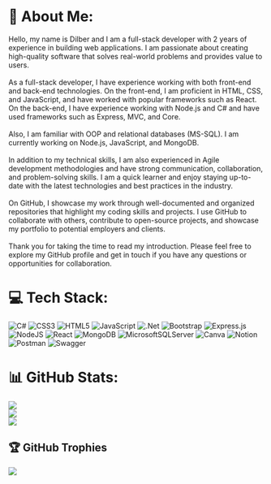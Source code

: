 # 💫 About Me:
Hello, my name is Dilber and I am a full-stack developer with 2 years of experience in building web applications. I am passionate about creating high-quality software that solves real-world problems and provides value to users.<br><br>As a full-stack developer, I have experience working with both front-end and back-end technologies. On the front-end, I am proficient in HTML, CSS, and JavaScript, and have worked with popular frameworks such as React. On the back-end, I have experience working with Node.js and C#  and have used frameworks such as Express, MVC, and Core. <br><br>Also, I am familiar with OOP and relational databases (MS-SQL). I am currently working on Node.js, JavaScript, and MongoDB.<br><br>In addition to my technical skills, I am also experienced in Agile development methodologies and have strong communication, collaboration, and problem-solving skills. I am a quick learner and enjoy staying up-to-date with the latest technologies and best practices in the industry.<br><br>On GitHub, I showcase my work through well-documented and organized repositories that highlight my coding skills and projects. I use GitHub to collaborate with others, contribute to open-source projects, and showcase my portfolio to potential employers and clients.<br><br>Thank you for taking the time to read my introduction. Please feel free to explore my GitHub profile and get in touch if you have any questions or opportunities for collaboration.
# 💻 Tech Stack:
![C#](https://img.shields.io/badge/c%23-%23239120.svg?style=for-the-badge&logo=c-sharp&logoColor=white) ![CSS3](https://img.shields.io/badge/css3-%231572B6.svg?style=for-the-badge&logo=css3&logoColor=white) ![HTML5](https://img.shields.io/badge/html5-%23E34F26.svg?style=for-the-badge&logo=html5&logoColor=white) ![JavaScript](https://img.shields.io/badge/javascript-%23323330.svg?style=for-the-badge&logo=javascript&logoColor=%23F7DF1E) ![.Net](https://img.shields.io/badge/.NET-5C2D91?style=for-the-badge&logo=.net&logoColor=white) ![Bootstrap](https://img.shields.io/badge/bootstrap-%23563D7C.svg?style=for-the-badge&logo=bootstrap&logoColor=white) ![Express.js](https://img.shields.io/badge/express.js-%23404d59.svg?style=for-the-badge&logo=express&logoColor=%2361DAFB) ![NodeJS](https://img.shields.io/badge/node.js-6DA55F?style=for-the-badge&logo=node.js&logoColor=white) ![React](https://img.shields.io/badge/react-%2320232a.svg?style=for-the-badge&logo=react&logoColor=%2361DAFB) ![MongoDB](https://img.shields.io/badge/MongoDB-%234ea94b.svg?style=for-the-badge&logo=mongodb&logoColor=white) ![MicrosoftSQLServer](https://img.shields.io/badge/Microsoft%20SQL%20Sever-CC2927?style=for-the-badge&logo=microsoft%20sql%20server&logoColor=white) ![Canva](https://img.shields.io/badge/Canva-%2300C4CC.svg?style=for-the-badge&logo=Canva&logoColor=white) ![Notion](https://img.shields.io/badge/Notion-%23000000.svg?style=for-the-badge&logo=notion&logoColor=white) ![Postman](https://img.shields.io/badge/Postman-FF6C37?style=for-the-badge&logo=postman&logoColor=white) ![Swagger](https://img.shields.io/badge/-Swagger-%23Clojure?style=for-the-badge&logo=swagger&logoColor=white)
# 📊 GitHub Stats:
![](https://github-readme-stats.vercel.app/api?username=dilber-kaya&theme=tokyonight&hide_border=false&include_all_commits=true&count_private=true)<br/>
![](https://github-readme-streak-stats.herokuapp.com/?user=dilber-kaya&theme=tokyonight&hide_border=false)<br/>
![](https://github-readme-stats.vercel.app/api/top-langs/?username=dilber-kaya&theme=tokyonight&hide_border=false&include_all_commits=true&count_private=true&layout=compact)

## 🏆 GitHub Trophies
![](https://github-profile-trophy.vercel.app/?username=dilber-kaya&theme=tokyonight&no-frame=false&no-bg=false&margin-w=4)


<!-- Proudly created with GPRM ( https://gprm.itsvg.in ) -->
